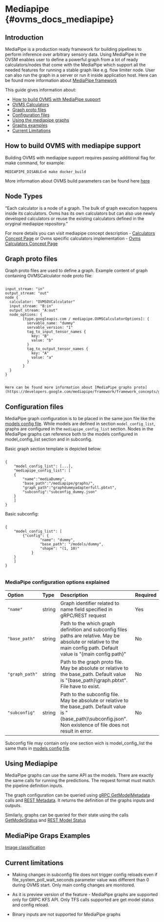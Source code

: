 # Mediapipe {#ovms_docs_mediapipe}

## Introduction
MediaPipe is a production ready framework for building pipelines to perform inference over arbitrary sensory data. Using MediaPipe in the OVSM enables user to define a powerful graph from a lot of ready calculators/nodes that come with the MediaPipe which support all the needed features for running a stable graph like e.g. flow limiter node. User can also run the graph in a server or run it inside application host. Here can be found more information about [MediaPipe framework ](https://developers.google.com/mediapipe/framework/framework_concepts/overview)

This guide gives information about:

* <a href="#how-to-build">How to build OVMS with MediaPipe support</a>
* <a href="#ovms-calculators">OVMS Calculators</a>
* <a href="#graph-proto">Graph proto files</a>
* <a href="#configuration-files">Configuration files</a>
* <a href="#using-mediapipe">Using the mediapipe graphs</a>
* <a href="#graphs-examples">Graphs examples </a>
* <a href="#current-limitations">Current Limitations</a>

## How to build OVMS with mediapipe support <a name="how-to-build"></a>
Building OVMS with mediapipe support requires passing additional flag for make command, for example:

```
MEDIAPIPE_DISABLE=0 make docker_build
```

More information about OVMS build parameters can be found here [here](build_from_source.md) 

## Node Types <a name="ovms-calculators"></a>

"Each calculator is a node of a graph. The bulk of graph execution happens inside its calculators. Ovms has its own calculators but can also use newly developed calculators or reuse the existing calculators defined in the oryginal mediapipe repository."

For more details you can visit mediapipe concept description - [Calculators Concept Page](https://developers.google.com/mediapipe/framework/framework_concepts/calculators) or Ovms specific calculators implementation - [Ovms Calculators Concept Page](https://github.com/openvinotoolkit/model_server/blob/releases/2023/0/src/mediapipe_calculators/calculators.md)

## Graph proto files <a name="graph-proto"></a>

Graph proto files are used to define a graph. Example content of graph containing OVMSCalculator node proto file:

```

input_stream: "in"
output_stream: "out"
node {
  calculator: "OVMSOVCalculator"
  input_stream: "B:in"
  output_stream: "A:out"
  node_options: {
        [type.googleapis.com / mediapipe.OVMSCalculatorOptions]: {
          servable_name: "dummy"
          servable_version: "1"
          tag_to_input_tensor_names {
            key: "B"
            value: "b"
          }
          tag_to_output_tensor_names {
            key: "A"
            value: "a"
          }
        }
  }
}


Here can be found more information about [MediaPipe graphs proto](https://developers.google.com/mediapipe/framework/framework_concepts/graphs)

```

## Configuration files <a name="configuration-files"></a>
MediaPipe graph configuration is to be placed in the same json file like the 
[models config file](starting_server.md).
While models are defined in section `model_config_list`, graphs are configured in
the `mediapipe_config_list` section. 
Nodes in the MediaPipe graphs can reference both to the models configured in model_config_list section and in subconfig.

Basic graph section template is depicted below:

```

{
    "model_config_list": [...],
    "mediapipe_config_list": [
    {
        "name":"mediaDummy",
        "base_path":"/mediapipe/graphs/",
        "graph_path":"graphdummyadapterfull.pbtxt",
        "subconfig":"subconfig_dummy.json"
    }
    ]
}

```

Basic subconfig:

```

{
    "model_config_list": [
        {"config": {
                "name": "dummy",
                "base_path": "/models/dummy",
                "shape": "(1, 10)"
        	}
	}
    ]
}


```


### MediaPipe configuration options explained

|Option|Type|Description|Required|
|:---|:---|:---|:---|
|`"name"`|string|Graph identifier related to name field specified in gRPC/REST request|Yes|
|`"base_path"`|string|Path to the which graph definition and subconfig files paths are relative. May be absolute or relative to the main config path. Default value is "{main config path}\"|No|
|`"graph_path"`|string|Path to the graph proto file. May be absolute or relative to the base_path. Default value is "{base_path}\graph.pbtxt". File have to exist.|No|
|`"subconfig"`|string|Path to the subconfig file. May be absolute or relative to the base_path. Default value is "{base_path}\subconfig.json". Non existence of file does not result in error.|No|

Subconfig file may contain only one section wich is model_config_list the same thats in [models config file](starting_server.md).

## Using Mediapipe <a name="using-mediapipe"></a>

MediaPipe graphs can use the same API as the models. There are exactly the same calls for running 
the predictions. The request format must match the pipeline definition inputs.

The graph configuration can be queried using [gRPC GetModelMetadata](model_server_grpc_api_kfs.md) calls and
[REST Metadata](model_server_rest_api_kfs.md).
It returns the definition of the graphs inputs and outputs. 

Similarly, graphs can be queried for their state using the calls [GetModelStatus](model_server_grpc_api_kfs.md)
and [REST Model Status](model_server_rest_api_kfs.md)

## MediaPipe Graps Examples <a name="graphs-examples"></a>

[Image classification](../demos/mediapipe/image_classification/README.md)

## Current limitations <a name="current-limitations"></a>

- Making changes in subconfig file does not trigger config reloads even if file_system_poll_wait_seconds parameter value was different than 0 during OVMS start. Only main config changes are monitored.

- As it is preview version of the feature - MediaPipe graphs are supported only for GRPC KFS API. Only TFS calls supported are get model status and config reload.

- Binary inputs are not supported for MediaPipe graphs
